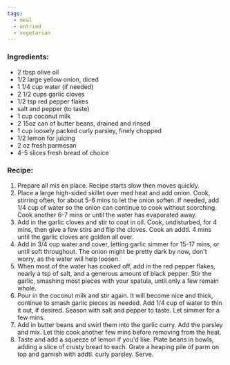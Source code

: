 ```yaml
---
tags:
  - meal
  - untried
  - vegetarian
---
```

### Ingredients:
- 2 tbsp olive oil
- 1/2 large yellow onion, diced
- 1 1/4 cup water (if needed)
- 2 1/2 cups garlic cloves
- 1/2 tsp red pepper flakes
- salt and pepper (to taste)
- 1 cup coconut milk
- 2 15oz can of butter beans, drained and rinsed
- 1 cup loosely packed curly parsley, finely chopped
- 1/2 lemon for juicing 
- 2 oz fresh parmesan
- 4-5 slices fresh bread of choice

### Recipe:
1. Prepare all mis en place. Recipe starts slow then moves quickly. 
2. Place a large high-sided skillet over med heat and add onion. Cook, stirring often, for about 5-6 mins to let the onion soften. If needed, add 1/4 cup of water so the onion can continue to cook without scorching. Cook another 6-7 mins or until the water has evaporated away.
3. Add in the garlic cloves and stir to coat in oil. Cook, undisturbed, for 4 mins, then give a few stirs and flip the cloves. Cook an addtl. 4 mins until the garlic cloves are golden all over. 
4. Add in 3/4 cup water and cover, letting garlic simmer for 15-17 mins, or until soft throughout. The onion might be pretty dark by now, don't worry, as the water will help loosen. 
5. When most of the water has cooked off, add in the red pepper flakes, nearly a tsp of salt, and a generous amount of black pepper. Stir the garlic, smashing most pieces with your spatula, until only a few remain whole. 
6. Pour in the coconut milk and stir again. It will become nice and thick, continue to smash garlic pieces as needed. Add 1/4 cup of water to thin it out, if desired. Season with salt and pepper to taste. Let simmer for a few mins.
7. Add in butter beans and swirl them into the garlic curry. Add the parsley and mix. Let this cook another few mins before removing from the heat.
8. Taste and add a squeeze of lemon if you'd like. Plate beans in bowls, adding a slice of crusty bread to each. Grate a heaping pile of parm on top and garnish with addtl. curly parsley. Serve. 